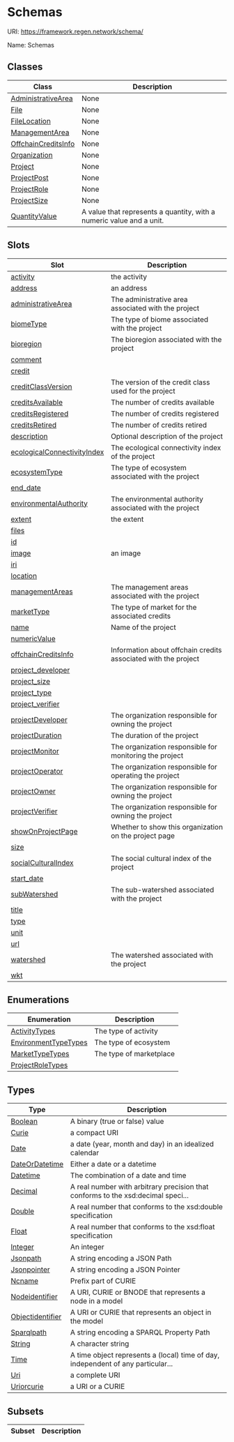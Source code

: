 # Schemas



URI: https://framework.regen.network/schema/

Name: Schemas



## Classes

| Class | Description |
| --- | --- |
| [AdministrativeArea](AdministrativeArea.md) | None |
| [File](File.md) | None |
| [FileLocation](FileLocation.md) | None |
| [ManagementArea](ManagementArea.md) | None |
| [OffchainCreditsInfo](OffchainCreditsInfo.md) | None |
| [Organization](Organization.md) | None |
| [Project](Project.md) | None |
| [ProjectPost](ProjectPost.md) | None |
| [ProjectRole](ProjectRole.md) | None |
| [ProjectSize](ProjectSize.md) | None |
| [QuantityValue](QuantityValue.md) | A value that represents a quantity, with a numeric value and a unit. |



## Slots

| Slot | Description |
| --- | --- |
| [activity](activity.md) | the activity |
| [address](address.md) | an address |
| [administrativeArea](administrativeArea.md) | The administrative area associated with the project |
| [biomeType](biomeType.md) | The type of biome associated with the project |
| [bioregion](bioregion.md) | The bioregion associated with the project |
| [comment](comment.md) |  |
| [credit](credit.md) |  |
| [creditClassVersion](creditClassVersion.md) | The version of the credit class used for the project |
| [creditsAvailable](creditsAvailable.md) | The number of credits available |
| [creditsRegistered](creditsRegistered.md) | The number of credits registered |
| [creditsRetired](creditsRetired.md) | The number of credits retired |
| [description](description.md) | Optional description of the project |
| [ecologicalConnectivityIndex](ecologicalConnectivityIndex.md) | The ecological connectivity index of the project |
| [ecosystemType](ecosystemType.md) | The type of ecosystem associated with the project |
| [end_date](end_date.md) |  |
| [environmentalAuthority](environmentalAuthority.md) | The environmental authority associated with the project |
| [extent](extent.md) | the extent |
| [files](files.md) |  |
| [id](id.md) |  |
| [image](image.md) | an image |
| [iri](iri.md) |  |
| [location](location.md) |  |
| [managementAreas](managementAreas.md) | The management areas associated with the project |
| [marketType](marketType.md) | The type of market for the associated credits |
| [name](name.md) | Name of the project |
| [numericValue](numericValue.md) |  |
| [offchainCreditsInfo](offchainCreditsInfo.md) | Information about offchain credits associated with the project |
| [project_developer](project_developer.md) |  |
| [project_size](project_size.md) |  |
| [project_type](project_type.md) |  |
| [project_verifier](project_verifier.md) |  |
| [projectDeveloper](projectDeveloper.md) | The organization responsible for owning the project |
| [projectDuration](projectDuration.md) | The duration of the project |
| [projectMonitor](projectMonitor.md) | The organization responsible for monitoring the project |
| [projectOperator](projectOperator.md) | The organization responsible for operating the project |
| [projectOwner](projectOwner.md) | The organization responsible for owning the project |
| [projectVerifier](projectVerifier.md) | The organization responsible for owning the project |
| [showOnProjectPage](showOnProjectPage.md) | Whether to show this organization on the project page |
| [size](size.md) |  |
| [socialCulturalIndex](socialCulturalIndex.md) | The social cultural index of the project |
| [start_date](start_date.md) |  |
| [subWatershed](subWatershed.md) | The sub-watershed associated with the project |
| [title](title.md) |  |
| [type](type.md) |  |
| [unit](unit.md) |  |
| [url](url.md) |  |
| [watershed](watershed.md) | The watershed associated with the project |
| [wkt](wkt.md) |  |


## Enumerations

| Enumeration | Description |
| --- | --- |
| [ActivityTypes](ActivityTypes.md) | The type of activity |
| [EnvironmentTypeTypes](EnvironmentTypeTypes.md) | The type of ecosystem |
| [MarketTypeTypes](MarketTypeTypes.md) | The type of marketplace |
| [ProjectRoleTypes](ProjectRoleTypes.md) |  |


## Types

| Type | Description |
| --- | --- |
| [Boolean](Boolean.md) | A binary (true or false) value |
| [Curie](Curie.md) | a compact URI |
| [Date](Date.md) | a date (year, month and day) in an idealized calendar |
| [DateOrDatetime](DateOrDatetime.md) | Either a date or a datetime |
| [Datetime](Datetime.md) | The combination of a date and time |
| [Decimal](Decimal.md) | A real number with arbitrary precision that conforms to the xsd:decimal speci... |
| [Double](Double.md) | A real number that conforms to the xsd:double specification |
| [Float](Float.md) | A real number that conforms to the xsd:float specification |
| [Integer](Integer.md) | An integer |
| [Jsonpath](Jsonpath.md) | A string encoding a JSON Path |
| [Jsonpointer](Jsonpointer.md) | A string encoding a JSON Pointer |
| [Ncname](Ncname.md) | Prefix part of CURIE |
| [Nodeidentifier](Nodeidentifier.md) | A URI, CURIE or BNODE that represents a node in a model |
| [Objectidentifier](Objectidentifier.md) | A URI or CURIE that represents an object in the model |
| [Sparqlpath](Sparqlpath.md) | A string encoding a SPARQL Property Path |
| [String](String.md) | A character string |
| [Time](Time.md) | A time object represents a (local) time of day, independent of any particular... |
| [Uri](Uri.md) | a complete URI |
| [Uriorcurie](Uriorcurie.md) | a URI or a CURIE |


## Subsets

| Subset | Description |
| --- | --- |
